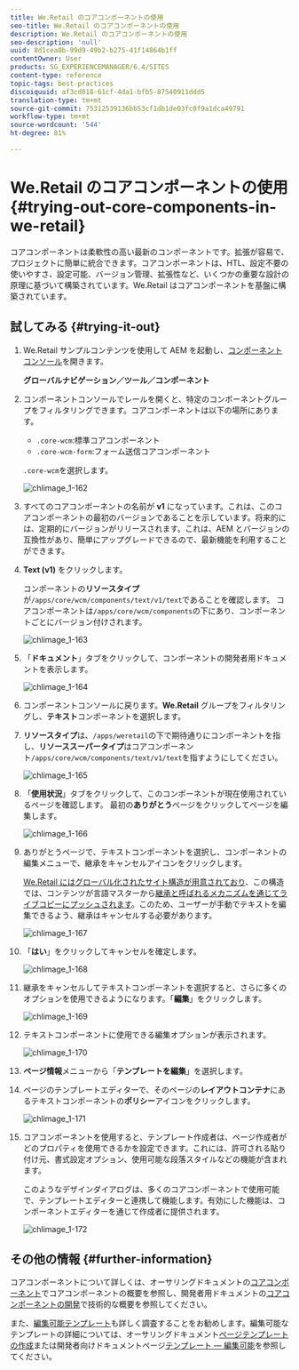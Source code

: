 ```yaml
---
title: We.Retail のコアコンポーネントの使用
seo-title: We.Retail のコアコンポーネントの使用
description: We.Retail のコアコンポーネントの使用
seo-description: 'null'
uuid: 8d1cea0b-99d9-49b2-b275-41f14864b1ff
contentOwner: User
products: SG_EXPERIENCEMANAGER/6.4/SITES
content-type: reference
topic-tags: best-practices
discoiquuid: af3cd818-61cf-4da1-bfb5-87540911ddd5
translation-type: tm+mt
source-git-commit: 75312539136bb53cf1db1de03fc0f9a1dca49791
workflow-type: tm+mt
source-wordcount: '544'
ht-degree: 81%

---
```



# We.Retail のコアコンポーネントの使用{#trying-out-core-components-in-we-retail}

コアコンポーネントは柔軟性の高い最新のコンポーネントです。拡張が容易で、プロジェクトに簡単に統合できます。コアコンポーネントは、HTL、設定不要の使いやすさ、設定可能、バージョン管理、拡張性など、いくつかの重要な設計の原理に基づいて構築されています。We.Retail はコアコンポーネントを基盤に構築されています。

## 試してみる  {#trying-it-out}

1. We.Retail サンプルコンテンツを使用して AEM を起動し、[コンポーネントコンソール](/help/sites-authoring/default-components-console.md)を開きます。

   **グローバルナビゲーション／ツール／コンポーネント**

1. コンポーネントコンソールでレールを開くと、特定のコンポーネントグループをフィルタリングできます。コアコンポーネントは以下の場所にあります。

   * `.core-wcm`:標準コアコンポーネント
   * `.core-wcm-form`:フォーム送信コアコンポーネント

   `.core-wcm`を選択します。

   ![chlimage_1-162](assets/chlimage_1-162.png)

1. すべてのコアコンポーネントの名前が **v1** になっています。これは、このコアコンポーネントの最初のバージョンであることを示しています。将来的には、定期的にバージョンがリリースされます。これは、AEM とバージョンの互換性があり、簡単にアップグレードできるので、最新機能を利用することができます。
1. **Text (v1)** をクリックします。

   コンポーネントの&#x200B;**リソースタイプ**&#x200B;が`/apps/core/wcm/components/text/v1/text`であることを確認します。 コアコンポーネントは`/apps/core/wcm/components`の下にあり、コンポーネントごとにバージョン付けされます。

   ![chlimage_1-163](assets/chlimage_1-163.png)

1. 「**ドキュメント**」タブをクリックして、コンポーネントの開発者用ドキュメントを表示します。

   ![chlimage_1-164](assets/chlimage_1-164.png)

1. コンポーネントコンソールに戻ります。**We.Retail** グループをフィルタリングし、**テキスト**&#x200B;コンポーネントを選択します。
1. **リソースタイプ**&#x200B;は、`/apps/weretail`の下で期待通りにコンポーネントを指し、**リソーススーパータイプ**&#x200B;はコアコンポーネント`/apps/core/wcm/components/text/v1/text`を指すようにしてください。

   ![chlimage_1-165](assets/chlimage_1-165.png)

1. 「**使用状況**」タブをクリックして、このコンポーネントが現在使用されているページを確認します。 最初の&#x200B;**ありがとう**&#x200B;ページをクリックしてページを編集します。

   ![chlimage_1-166](assets/chlimage_1-166.png)

1. ありがとうページで、テキストコンポーネントを選択し、コンポーネントの編集メニューで、継承をキャンセルアイコンをクリックします。

   [We.Retail にはグローバル化されたサイト構造が用意されており](/help/sites-developing/we-retail-globalized-site-structure.md)、この構造では、コンテンツが言語マスターから[継承と呼ばれるメカニズムを通じてライブコピーにプッシュされます](/help/sites-administering/msm.md)。このため、ユーザーが手動でテキストを編集できるよう、継承はキャンセルする必要があります。

   ![chlimage_1-167](assets/chlimage_1-167.png)

1. 「**はい**」をクリックしてキャンセルを確定します。

   ![chlimage_1-168](assets/chlimage_1-168.png)

1. 継承をキャンセルしてテキストコンポーネントを選択すると、さらに多くのオプションを使用できるようになります。「**編集**」をクリックします。

   ![chlimage_1-169](assets/chlimage_1-169.png)

1. テキストコンポーネントに使用できる編集オプションが表示されます。

   ![chlimage_1-170](assets/chlimage_1-170.png)

1. **ページ情報**&#x200B;メニューから「**テンプレートを編集**」を選択します。
1. ページのテンプレートエディターで、そのページの&#x200B;**レイアウトコンテナ**&#x200B;にあるテキストコンポーネントの&#x200B;**ポリシー**&#x200B;アイコンをクリックします。

   ![chlimage_1-171](assets/chlimage_1-171.png)

1. コアコンポーネントを使用すると、テンプレート作成者は、ページ作成者がどのプロパティを使用できるかを設定できます。これには、許可される貼り付け元、書式設定オプション、使用可能な段落スタイルなどの機能が含まれます。

   このようなデザインダイアログは、多くのコアコンポーネントで使用可能で、テンプレートエディターと連携して機能します。有効にした機能は、コンポーネントエディターを通じて作成者に提供されます。

   ![chlimage_1-172](assets/chlimage_1-172.png)

## その他の情報 {#further-information}

コアコンポーネントについて詳しくは、オーサリングドキュメントの[コアコンポーネント](https://docs.adobe.com/content/help/ja/experience-manager-core-components/using/introduction.html)でコアコンポーネントの概要を参照し、開発者用ドキュメントの[コアコンポーネントの開発](https://helpx.adobe.com/experience-manager/core-components/using/developing.html)で技術的な概要を参照してください。

また、[編集可能テンプレート](/help/sites-developing/we-retail-editable-templates.md)も詳しく調査することをお勧めします。編集可能なテンプレートの詳細については、オーサリングドキュメント[ページテンプレートの作成](/help/sites-authoring/templates.md)または開発者向けドキュメントページ[テンプレート — 編集可能](/help/sites-developing/page-templates-editable.md)を参照してください。
